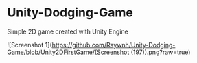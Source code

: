 # Unity-Dodging-Game
Simple 2D game created with Unity Engine

![Screenshot 1](https://github.com/Raywnh/Unity-Dodging-Game/blob/Unity2DFirstGame/(Screenshot (197)).png?raw=true)

